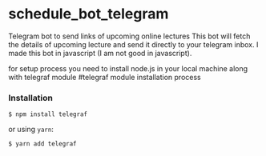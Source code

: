 # schedule_bot_telegram
Telegram bot to send links of upcoming online lectures
This bot will fetch the details of upcoming lecture and send it directly to your telegram inbox.
I made this bot in javascript (I am not good in javascript).

for setup process you need to install node.js in your local machine along with telegraf module
#telegraf module installation process
### Installation

```
$ npm install telegraf
```
or using `yarn`:
```
$ yarn add telegraf
```
